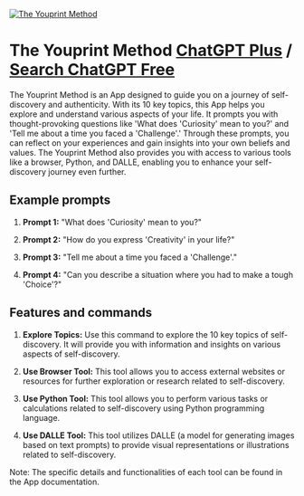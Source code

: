
[![The Youprint Method](https://files.oaiusercontent.com/file-bGJ1zJsyqHgAMJK8NlWNr6ei?se=2123-10-17T12%3A09%3A39Z&sp=r&sv=2021-08-06&sr=b&rscc=max-age%3D31536000%2C%20immutable&rscd=attachment%3B%20filename%3DOrange.jpg&sig=t46WakOrVrsjCPk8H7lVJAIdd78FZm9NitIxu%2Btg1eE%3D)](https://chat.openai.com/g/g-z97N0CJzw-the-youprint-method)

# The Youprint Method [ChatGPT Plus](https://chat.openai.com/g/g-z97N0CJzw-the-youprint-method) / [Search ChatGPT Free](https://gptcall.net/index.html#/?search=The%20Youprint%20Method)

The Youprint Method is an App designed to guide you on a journey of self-discovery and authenticity. With its 10 key topics, this App helps you explore and understand various aspects of your life. It prompts you with thought-provoking questions like 'What does 'Curiosity' mean to you?' and 'Tell me about a time you faced a 'Challenge'.' Through these prompts, you can reflect on your experiences and gain insights into your own beliefs and values. The Youprint Method also provides you with access to various tools like a browser, Python, and DALLE, enabling you to enhance your self-discovery journey even further.

## Example prompts

1. **Prompt 1:** "What does 'Curiosity' mean to you?"

2. **Prompt 2:** "How do you express 'Creativity' in your life?"

3. **Prompt 3:** "Tell me about a time you faced a 'Challenge'."

4. **Prompt 4:** "Can you describe a situation where you had to make a tough 'Choice'?"

## Features and commands

1. **Explore Topics:** Use this command to explore the 10 key topics of self-discovery. It will provide you with information and insights on various aspects of self-discovery.

2. **Use Browser Tool:** This tool allows you to access external websites or resources for further exploration or research related to self-discovery.

3. **Use Python Tool:** This tool allows you to perform various tasks or calculations related to self-discovery using Python programming language.

4. **Use DALLE Tool:** This tool utilizes DALLE (a model for generating images based on text prompts) to provide visual representations or illustrations related to self-discovery.

Note: The specific details and functionalities of each tool can be found in the App documentation.


